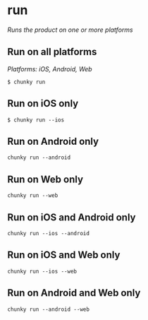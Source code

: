 # run

*Runs the product on one or more platforms*

## Run on all platforms

*Platforms: iOS, Android, Web*

```
$ chunky run 
```

## Run on iOS only

```
$ chunky run --ios
```

## Run on Android only

```
chunky run --android
```

## Run on Web only

```
chunky run --web
```

## Run on iOS and Android only

```
chunky run --ios --android
```

## Run on iOS and Web only

```
chunky run --ios --web
```

## Run on Android and Web only

```
chunky run --android --web
```
 